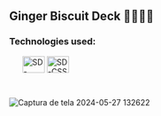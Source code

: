 <h2>Ginger Biscuit Deck 🍪👩🏻‍🍳</h2>

<h3>Technologies used:</h3>
<ul>
  <img align="center" alt="SD-HTML" height="30" width="40" src="https://cdn.jsdelivr.net/gh/devicons/devicon@latest/icons/html5/html5-original.svg">
  <img align="center" alt="SD-CSS" height="30" width="40" src="https://cdn.jsdelivr.net/gh/devicons/devicon@latest/icons/css3/css3-original.svg">
</ul>
<br>

![Captura de tela 2024-05-27 132622](https://github.com/SandynellyDiniz/ginger-biscuit-deck/assets/160080540/a5f44423-57b8-4392-b796-e6261c8afb57)
